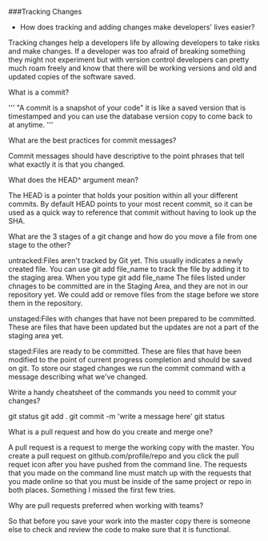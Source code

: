 ###Tracking Changes

- How does tracking and adding changes make developers' lives easier?

Tracking changes help a developers life by allowing developers to take risks and make changes. If a developer was too afraid of breaking something they might not experiment but with version control developers can pretty much roam freely and know that there will be working versions and old and updated copies of the software saved.

What is a commit?

'''
"A commit is a snapshot of your code" it is like a saved version that is timestamped and you can use the database version copy to come back to at anytime.
'''

What are the best practices for commit messages?

Commit messages should have descriptive to the point phrases that tell what exactly it is that you changed.

What does the HEAD^ argument mean?

The HEAD is a pointer that holds your position within all your different commits. By default HEAD points to your most recent commit, so it can be used as a quick way to reference that commit without having to look up the SHA.

What are the 3 stages of a git change and how do you move a file from one stage to the other?

untracked:Files aren't tracked by Git yet. This usually indicates a newly created file.
You can use git add file_name to track the file by adding it to the staging area. When you type git add file_name The files listed under chnages to be committed are in the Staging Area, and they are not in our repository yet. We could add or remove files from the stage before we store them in the repository.

unstaged:Files with changes that have not been prepared to be committed.
These are files that have been updated but the updates are not a part of the staging area yet.

staged:Files are ready to be committed.
These are files that have been modified to the point of current progress completion and should be saved on git. To store our staged changes we run the commit command with a message describing what we've changed.

Write a handy cheatsheet of the commands you need to commit your changes?

git status
git add .
git commit -m 'write a message here'
git status

What is a pull request and how do you create and merge one?

A pull request is a request to merge the working copy with the master. You create a pull request on github.com/profile/repo and you click the pull requet icon after you have pushed from the command line. The requests that you made on the command line must match up with the requests that you made online so that you must be inside of the same project or repo in both places. Something I missed the first few tries.

Why are pull requests preferred when working with teams?

So that before you save your work into the master copy there is someone else to check and review the code to make sure that it is functional.